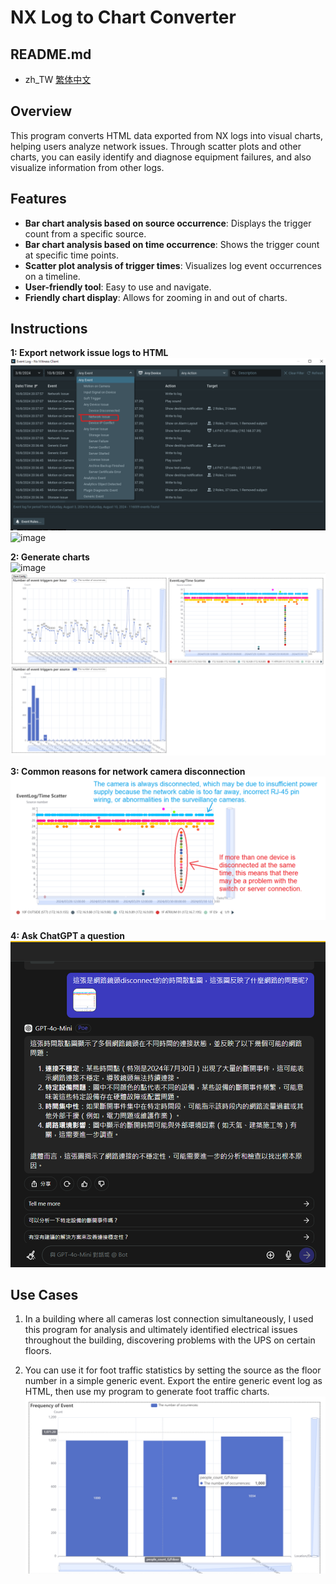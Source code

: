 # NX Log to Chart Converter

## README.md
- zh_TW [繁体中文](README.md)

## Overview

This program converts HTML data exported from NX logs into visual charts, helping users analyze network issues. Through scatter plots and other charts, you can easily identify and diagnose equipment failures, and also visualize information from other logs.

## Features

- **Bar chart analysis based on source occurrence**: Displays the trigger count from a specific source.
- **Bar chart analysis based on time occurrence**: Shows the trigger count at specific time points.
- **Scatter plot analysis of trigger times**: Visualizes log event occurrences on a timeline.
- **User-friendly tool**: Easy to use and navigate.
- **Friendly chart display**: Allows for zooming in and out of charts.

## Instructions

**1: Export network issue logs to HTML**  
![image](picture/network2.png)  
![image](picture/export_html.gif)

**2: Generate charts**  
![image](picture/generate_charts.gif)  
![image](picture/charts.png)

**3: Common reasons for network camera disconnection**  
![image](picture/network.png)

**4: Ask ChatGPT a question**  
![image](picture/chatgpt.png)

## Use Cases

1. In a building where all cameras lost connection simultaneously, I used this program for analysis and ultimately identified electrical issues throughout the building, discovering problems with the UPS on certain floors.

2. You can use it for foot traffic statistics by setting the source as the floor number in a simple generic event. Export the entire generic event log as HTML, then use my program to generate foot traffic charts.  
![image](picture/people_count.png)
